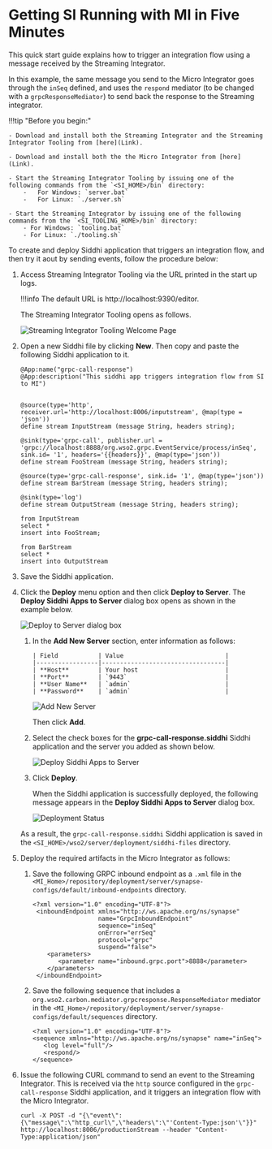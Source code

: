# Getting SI Running with MI in Five Minutes

This quick start guide explains how to trigger an integration flow using a message received by the Streaming Integrator.

In this example, the same message you send to the Micro Integrator goes through the `inSeq` defined, and uses the `respond` mediator (to be changed with a `grpcResponseMediator`) to send back the response to the Streaming integrator.

!!!tip "Before you begin:"

    - Download and install both the Streaming Integrator and the Streaming Integrator Tooling from [here](Link).

    - Download and install both the the Micro Integrator from [here](Link).

    - Start the Streaming Integrator Tooling by issuing one of the following commands from the `<SI_HOME>/bin` directory:
        -   For Windows: `server.bat`
        -   For Linux: `./server.sh`

    - Start the Streaming Integrator by issuing one of the following commands from the `<SI_TOOLING_HOME>/bin` directory:
        - For Windows: `tooling.bat`
        - For Linux: `./tooling.sh`

To create and deploy Siddhi application that triggers an integration flow, and then try it aout by sending events, follow the procedure below:

1. Access Streaming Integrator Tooling via the URL printed in the start up logs.

    !!!info
        The default URL is http://localhost:9390/editor.

    The Streaming Integrator Tooling opens as follows.

    ![Streaming Integrator Tooling Welcome Page](../images/getting-si-run-with-mi/Welcome-Page.png)

2. Open a new Siddhi file by clicking **New**. Then copy and paste the following Siddhi application to it.

    ```
    @App:name("grpc-call-response")
    @App:description("This siddhi app triggers integration flow from SI to MI")


    @source(type='http', receiver.url='http://localhost:8006/inputstream', @map(type = 'json'))
    define stream InputStream (message String, headers string);

    @sink(type='grpc-call', publisher.url = 'grpc://localhost:8888/org.wso2.grpc.EventService/process/inSeq', sink.id= '1', headers='{{headers}}', @map(type='json'))
    define stream FooStream (message String, headers string);

    @source(type='grpc-call-response', sink.id= '1', @map(type='json'))
    define stream BarStream (message String, headers string);

    @sink(type='log')
    define stream OutputStream (message String, headers string);

    from InputStream
    select *
    insert into FooStream;

    from BarStream
    select *
    insert into OutputStream
    ```

3. Save the Siddhi application.

4. Click the **Deploy** menu option and then click **Deploy to Server**. The **Deploy Siddhi Apps to Server** dialog box opens as shown in the example below.

    ![Deploy to Server dialog box](../images/getting-si-run-with-mi/deploy-to-server-dialog-box.png)

    1. In the **Add New Server** section, enter information as follows:

           | Field           | Value                            |
           |-----------------|----------------------------------|
           | **Host**        | Your host                        |
           | **Port**        | `9443`                           |
           | **User Name**   | `admin`                          |
           | **Password**    | `admin`                          |


        ![Add New Server](../images/getting-si-run-with-mi/add-new-server.png)

        Then click **Add**.

    2. Select the check boxes for the **grpc-call-response.siddhi** Siddhi application and the server you added as shown below.

        ![Deploy Siddhi Apps to Server](../images/getting-si-run-with-mi/select-siddhi-app-and-server.png)

    3. Click **Deploy**.

        When the Siddhi application is successfully deployed, the following message appears in the **Deploy Siddhi Apps to Server** dialog box.

        ![Deployment Status](../images/getting-si-run-with-mi/siddhi-application-deployment-status.png)

    As a result, the `grpc-call-response.siddhi` Siddhi application is saved in the `<SI_HOME>/wso2/server/deployment/siddhi-files` directory.

5. Deploy the required artifacts in the Micro Integrator as follows:

    1. Save the following GRPC inbound endpoint  as a `.xml` file in the `<MI_Home>/repository/deployment/server/synapse-configs/default/inbound-endpoints` directory.

        ```
        <?xml version="1.0" encoding="UTF-8"?>
         <inboundEndpoint xmlns="http://ws.apache.org/ns/synapse"
                          name="GrpcInboundEndpoint"
                          sequence="inSeq"
                          onError="errSeq"
                          protocol="grpc"
                          suspend="false">
            <parameters>
               <parameter name="inbound.grpc.port">8888</parameter>
            </parameters>
         </inboundEndpoint>
         ```

    2. Save the following sequence that includes a `org.wso2.carbon.mediator.grpcresponse.ResponseMediator` mediator in the `<MI_Home>/repository/deployment/server/synapse-configs/default/sequences` directory.

        ```
        <?xml version="1.0" encoding="UTF-8"?>
        <sequence xmlns="http://ws.apache.org/ns/synapse" name="inSeq">
           <log level="full"/>
           <respond/>
        </sequence>

        ```


6. Issue the following CURL command to send an event to the Streaming Integrator. This is received via the `http` source configured in the `grpc-call-response` Siddhi application, and it triggers an integration flow with the Micro Integrator.

    `curl -X POST -d "{\"event\":{\"message\":\"http_curl\",\"headers\":\"'Content-Type:json'\"}}" http://localhost:8006/productionStream --header "Content-Type:application/json"`